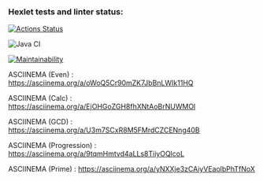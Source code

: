 ### Hexlet tests and linter status:
[![Actions Status](https://github.com/MadMan2k/java-project-lvl1/workflows/hexlet-check/badge.svg)](https://github.com/MadMan2k/java-project-lvl1/actions)

![Java CI](https://github.com/MadMan2k/java-project-lvl1/workflows/Java%20CI/badge.svg)

[![Maintainability](https://api.codeclimate.com/v1/badges/52c692d59e00bb065757/maintainability)](https://codeclimate.com/github/MadMan2k/java-project-lvl1/maintainability)

ASCIINEMA (Even) : https://asciinema.org/a/oWoQ5Cr90mZK7JbBnLWIk11HQ

ASCIINEMA (Calc) : https://asciinema.org/a/EjOHGoZGH8fhXNtAoBrNUWMOl

ASCIINEMA (GCD) : https://asciinema.org/a/U3m7SCxR8M5FMrdCZCENng40B

ASCIINEMA (Progression) : https://asciinema.org/a/9tqmHmtvd4aLLs8TiiyOQlcoL

ASCIINEMA (Prime) : https://asciinema.org/a/yNXXje3zCAiyVEaolbPhTfNoX